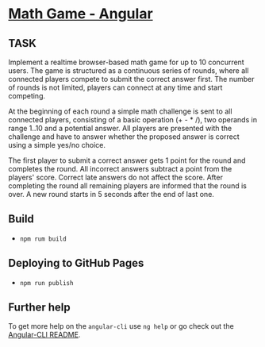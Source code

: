 # [Math Game - Angular](http://henriquecarv.com/math-game-angular)

## TASK

Implement a realtime browser-based math game for up to 10 concurrent users. The game is structured as a continuous series of rounds, where all connected players compete to submit the correct answer first. The number of rounds is not limited, players can connect at any time and start competing.

At the beginning of each round a simple math challenge is sent to all connected players, consisting of a basic operation (+ - \* /), two operands in range 1..10 and a potential answer. All players are presented with the challenge and have to answer whether the proposed answer is correct using a simple yes/no choice.

The first player to submit a correct answer gets 1 point for the round and completes the round. All incorrect answers subtract a point from the players' score. Correct late answers do not affect the score. After completing the round all remaining players are informed that the round is over. A new round starts in 5 seconds after the end of last one.

## Build

* `npm rum build`

## Deploying to GitHub Pages

* `npm run publish`

## Further help

To get more help on the `angular-cli` use `ng help` or go check out the [Angular-CLI README](https://github.com/angular/angular-cli/blob/master/README.md).
